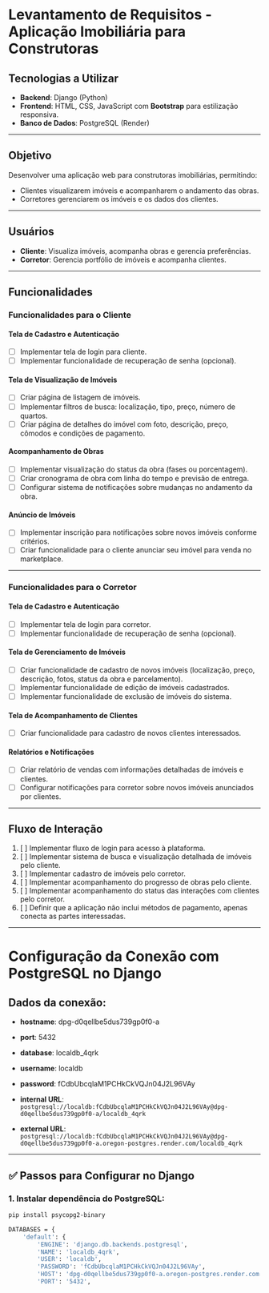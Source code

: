 # Levantamento de Requisitos - Aplicação Imobiliária para Construtoras

## Tecnologias a Utilizar
- **Backend**: Django (Python)
- **Frontend**: HTML, CSS, JavaScript com **Bootstrap** para estilização responsiva.
- **Banco de Dados**: PostgreSQL (Render)

---

## Objetivo
Desenvolver uma aplicação web para construtoras imobiliárias, permitindo:
- Clientes visualizarem imóveis e acompanharem o andamento das obras.
- Corretores gerenciarem os imóveis e os dados dos clientes.

---

## Usuários
- **Cliente**: Visualiza imóveis, acompanha obras e gerencia preferências.
- **Corretor**: Gerencia portfólio de imóveis e acompanha clientes.

---

## Funcionalidades

### Funcionalidades para o Cliente

#### Tela de Cadastro e Autenticação
- [ ] Implementar tela de login para cliente.
- [ ] Implementar funcionalidade de recuperação de senha (opcional).

#### Tela de Visualização de Imóveis
- [ ] Criar página de listagem de imóveis.
- [ ] Implementar filtros de busca: localização, tipo, preço, número de quartos.
- [ ] Criar página de detalhes do imóvel com foto, descrição, preço, cômodos e condições de pagamento.

#### Acompanhamento de Obras
- [ ] Implementar visualização do status da obra (fases ou porcentagem).
- [ ] Criar cronograma de obra com linha do tempo e previsão de entrega.
- [ ] Configurar sistema de notificações sobre mudanças no andamento da obra.

#### Anúncio de Imóveis
- [ ] Implementar inscrição para notificações sobre novos imóveis conforme critérios.
- [ ] Criar funcionalidade para o cliente anunciar seu imóvel para venda no marketplace.

---

### Funcionalidades para o Corretor

#### Tela de Cadastro e Autenticação
- [ ] Implementar tela de login para corretor.
- [ ] Implementar funcionalidade de recuperação de senha (opcional).

#### Tela de Gerenciamento de Imóveis
- [ ] Criar funcionalidade de cadastro de novos imóveis (localização, preço, descrição, fotos, status da obra e parcelamento).
- [ ] Implementar funcionalidade de edição de imóveis cadastrados.
- [ ] Implementar funcionalidade de exclusão de imóveis do sistema.

#### Tela de Acompanhamento de Clientes
- [ ] Criar funcionalidade para cadastro de novos clientes interessados.

#### Relatórios e Notificações
- [ ] Criar relatório de vendas com informações detalhadas de imóveis e clientes.
- [ ] Configurar notificações para corretor sobre novos imóveis anunciados por clientes.

---

## Fluxo de Interação

1. [ ] Implementar fluxo de login para acesso à plataforma.
2. [ ] Implementar sistema de busca e visualização detalhada de imóveis pelo cliente.
3. [ ] Implementar cadastro de imóveis pelo corretor.
4. [ ] Implementar acompanhamento do progresso de obras pelo cliente.
5. [ ] Implementar acompanhamento do status das interações com clientes pelo corretor.
6. [ ] Definir que a aplicação não inclui métodos de pagamento, apenas conecta as partes interessadas.

---

# Configuração da Conexão com PostgreSQL no Django

## Dados da conexão:

- **hostname**: dpg-d0qellbe5dus739gp0f0-a
- **port**: 5432
- **database**: localdb_4qrk
- **username**: localdb
- **password**: fCdbUbcqlaM1PCHkCkVQJn04J2L96VAy
- **internal URL**:  
`postgresql://localdb:fCdbUbcqlaM1PCHkCkVQJn04J2L96VAy@dpg-d0qellbe5dus739gp0f0-a/localdb_4qrk`

- **external URL**:  
`postgresql://localdb:fCdbUbcqlaM1PCHkCkVQJn04J2L96VAy@dpg-d0qellbe5dus739gp0f0-a.oregon-postgres.render.com/localdb_4qrk`

---

## ✅ Passos para Configurar no Django

### 1. Instalar dependência do PostgreSQL:

```bash
pip install psycopg2-binary

DATABASES = {
    'default': {
        'ENGINE': 'django.db.backends.postgresql',
        'NAME': 'localdb_4qrk',
        'USER': 'localdb',
        'PASSWORD': 'fCdbUbcqlaM1PCHkCkVQJn04J2L96VAy',
        'HOST': 'dpg-d0qellbe5dus739gp0f0-a.oregon-postgres.render.com',
        'PORT': '5432',
    

